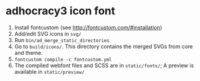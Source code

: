 # adhocracy3 icon font

1.  Install fontcustom (see <http://fontcustom.com/#installation>)
2.  Add/edit SVG icons in `svg/`
3.  Run `bin/ad_merge_static_directories`
4.  Go to `build/icons/`. This directory contains the merged SVGs from core and theme.
5.  `fontcustom compile -c fontcustom.yml`
6.  The compiled webfont files and SCSS are in `static/fonts/`; A preview is available in `static/preview/`
